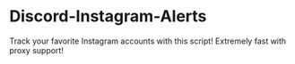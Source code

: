 # Discord-Instagram-Alerts
Track your favorite Instagram accounts with this script! Extremely fast with proxy support!

